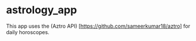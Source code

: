 # astrology_app

This app uses the (Aztro API) [https://github.com/sameerkumar18/aztro] for daily horoscopes.

